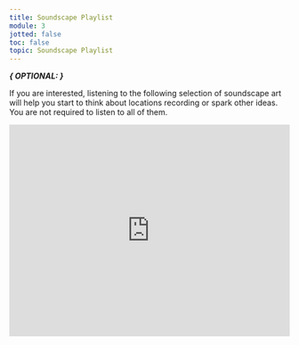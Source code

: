 ```yaml
---
title: Soundscape Playlist
module: 3
jotted: false
toc: false
topic: Soundscape Playlist
---
```


**_{ OPTIONAL: }_**

If you are interested, listening to the following selection of soundscape art will help you start to think about locations recording or spark other ideas. You are not required to listen to all of them.

<iframe src="https://open.spotify.com/embed/playlist/5ZjHQR89DHRqLCzDT62eE0" width="100%" height="380" frameborder="0" allowtransparency="true" allow="encrypted-media"></iframe>
